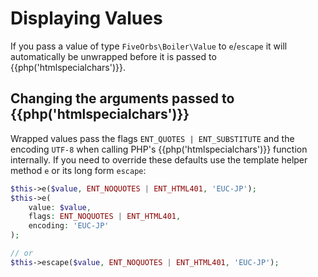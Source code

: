 # Displaying Values

If you pass a value of type `FiveOrbs\Boiler\Value` to `e`/`escape` it will
automatically be unwrapped before it is passed to {{php('htmlspecialchars')}}.

## Changing the arguments passed to {{php('htmlspecialchars')}}

Wrapped values pass the flags `ENT_QUOTES | ENT_SUBSTITUTE` and the encoding
`UTF-8` when calling PHP's {{php('htmlspecialchars')}} function internally. If
you need to override these defaults use the template helper method `e` or its
long form `escape`:

```php
$this->e($value, ENT_NOQUOTES | ENT_HTML401, 'EUC-JP');
$this->e(
	value: $value, 
	flags: ENT_NOQUOTES | ENT_HTML401, 
	encoding: 'EUC-JP'
);

// or 
$this->escape($value, ENT_NOQUOTES | ENT_HTML401, 'EUC-JP');
```
